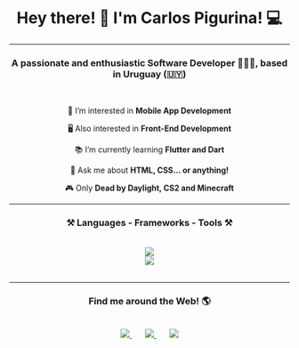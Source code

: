 <!-- TITLE -->
<h1 align="center">
    Hey there! 👋 I'm Carlos Pigurina! 💻
</h1>
<hr/>
<!-- TITLE -->

<!-- DESCRIPTION -->
<h3 align="center">A passionate and enthusiastic Software Developer 👨🏻‍💻, based in Uruguay (🇺🇾) </h3>

<br/>

<div align="center">
 
 📱 I’m interested in **Mobile App Development**

 🖥️ Also interested in **Front-End Development**
 
 📚 I’m currently learning **Flutter and Dart**

💬 Ask me about  **HTML, CSS... or anything!**

🎮 Only **Dead by Daylight, CS2 and Minecraft**
 </div>
 <hr/>
<!-- DESCRIPTION -->


<!-- TECH STACK -->
<h3 align="center">⚒️ Languages - Frameworks - Tools ⚒️</h3>
<br/>
<div align="center">
    <img src="https://skillicons.dev/icons?i=bootstrap,css,vscode,react,flutter,dart,nodejs" /><br>
    <img src="https://skillicons.dev/icons?i=python,javascript,html,git,java,mysql,github" /><br>
</div>
<br/>
<hr/>
<!-- TECH STACK -->

<!-- CONTACT -->
<h3 align="center"> Find me around the Web! 🌎 </h3>
<br>
<div align="center">
  
  <a href="mailto:carlosmartinpigurina@gmail.com">
    <img src="https://img.shields.io/badge/Gmail-333333?style=for-the-badge&logo=gmail&logoColor=red" />
  </a>&nbsp &nbsp &nbsp
  
  <a href="https://linkedin.com/in/carlos-martín-pigurina" target="_blank">
    <img src="https://img.shields.io/badge/LinkedIn-0077B5?style=for-the-badge&logo=linkedin&logoColor=white" target="_blank" />
  </a>&nbsp &nbsp &nbsp

  <a href="https://carlospigurina.github.io" target="_blank">
     <img src="https://img.shields.io/badge/Portfolio-FF5722?style=for-the-badge&logo=todoist&logoColor=white" target="_blank" background="purple"/> 
    <!-- sqlite, safari, google-chrome are other good icon options --> 
  </a>
</div>
<br>
<!-- CONTACT -->


<!---
carlospigurina/carlospigurina is a ✨ special ✨ repository because its `README.md` (this file) appears on your GitHub profile.
You can click the Preview link to take a look at your changes.
--->
